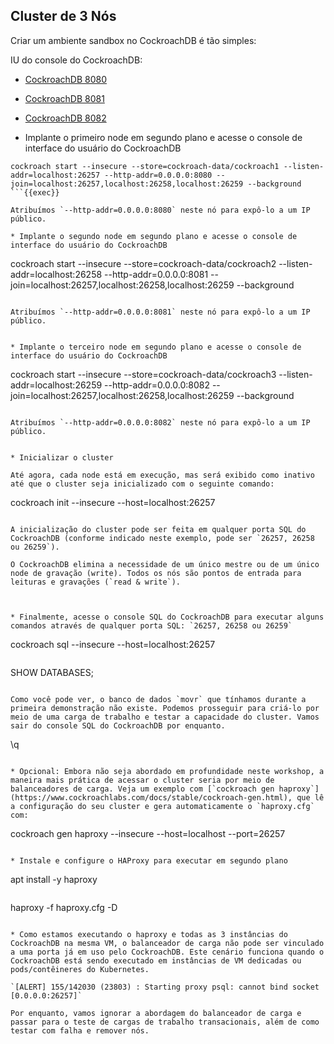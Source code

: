 ## Cluster de 3 Nós

Criar um ambiente sandbox no CockroachDB é tão simples:

IU do console do CockroachDB:
* [CockroachDB 8080]({{TRAFFIC_HOST1_8080}})
* [CockroachDB 8081]({{TRAFFIC_HOST1_8081}})
* [CockroachDB 8082]({{TRAFFIC_HOST1_8082}})

* Implante o primeiro node em segundo plano e acesse o console de interface do usuário do CockroachDB

```
cockroach start --insecure --store=cockroach-data/cockroach1 --listen-addr=localhost:26257 --http-addr=0.0.0.0:8080 --join=localhost:26257,localhost:26258,localhost:26259 --background
```{{exec}}

Atribuímos `--http-addr=0.0.0.0:8080` neste nó para expô-lo a um IP público.

* Implante o segundo node em segundo plano e acesse o console de interface do usuário do CockroachDB

```
cockroach start --insecure --store=cockroach-data/cockroach2 --listen-addr=localhost:26258 --http-addr=0.0.0.0:8081 --join=localhost:26257,localhost:26258,localhost:26259 --background
```{{exec}}

Atribuímos `--http-addr=0.0.0.0:8081` neste nó para expô-lo a um IP público.


* Implante o terceiro node em segundo plano e acesse o console de interface do usuário do CockroachDB

```
cockroach start --insecure --store=cockroach-data/cockroach3 --listen-addr=localhost:26259 --http-addr=0.0.0.0:8082 --join=localhost:26257,localhost:26258,localhost:26259 --background
```{{exec}}

Atribuímos `--http-addr=0.0.0.0:8082` neste nó para expô-lo a um IP público.


* Inicializar o cluster

Até agora, cada node está em execução, mas será exibido como inativo até que o cluster seja inicializado com o seguinte comando:

```
cockroach init --insecure --host=localhost:26257
```{{exec}}

A inicialização do cluster pode ser feita em qualquer porta SQL do CockroachDB (conforme indicado neste exemplo, pode ser `26257, 26258 ou 26259`).

O CockroachDB elimina a necessidade de um único mestre ou de um único node de gravação (write). Todos os nós são pontos de entrada para leituras e gravações (`read & write`).



* Finalmente, acesse o console SQL do CockroachDB para executar alguns comandos através de qualquer porta SQL: `26257, 26258 ou 26259`

```
cockroach sql --insecure --host=localhost:26257
```{{exec}}

```
SHOW DATABASES;
```{{exec}}

Como você pode ver, o banco de dados `movr` que tínhamos durante a primeira demonstração não existe. Podemos prosseguir para criá-lo por meio de uma carga de trabalho e testar a capacidade do cluster. Vamos sair do console SQL do CockroachDB por enquanto.

```
\q
```{{exec}}

* Opcional: Embora não seja abordado em profundidade neste workshop, a maneira mais prática de acessar o cluster seria por meio de balanceadores de carga. Veja um exemplo com [`cockroach gen haproxy`](https://www.cockroachlabs.com/docs/stable/cockroach-gen.html), que lê a configuração do seu cluster e gera automaticamente o `haproxy.cfg` com:

```
cockroach gen haproxy --insecure --host=localhost --port=26257
```{{exec}}

* Instale e configure o HAProxy para executar em segundo plano

```
apt install -y haproxy
```{{exec}}

```
haproxy -f haproxy.cfg -D
```{{exec}}

* Como estamos executando o haproxy e todas as 3 instâncias do CockroachDB na mesma VM, o balanceador de carga não pode ser vinculado a uma porta já em uso pelo CockroachDB. Este cenário funciona quando o CockroachDB está sendo executado em instâncias de VM dedicadas ou pods/contêineres do Kubernetes.

`[ALERT] 155/142030 (23803) : Starting proxy psql: cannot bind socket [0.0.0.0:26257]`

Por enquanto, vamos ignorar a abordagem do balanceador de carga e passar para o teste de cargas de trabalho transacionais, além de como testar com falha e remover nós.
